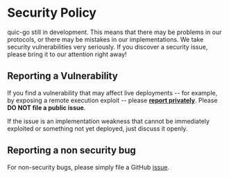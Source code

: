 # Security Policy

quic-go still in development. This means that there may be problems in our protocols,
or there may be mistakes in our implementations.
We take security vulnerabilities very seriously. If you discover a security issue,
please bring it to our attention right away!

## Reporting a Vulnerability

If you find a vulnerability that may affect live deployments -- for example, by exposing
a remote execution exploit -- please [**report privately**](https://github.com/gandalfast/quic-go-h3/security/advisories/new).
Please **DO NOT file a public issue**.

If the issue is an implementation weakness that cannot be immediately exploited or
something not yet deployed, just discuss it openly.

## Reporting a non security bug

For non-security bugs, please simply file a GitHub [issue](https://github.com/gandalfast/quic-go-h3/issues/new).
